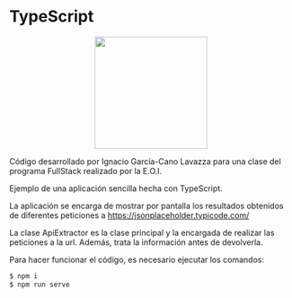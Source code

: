 # TypeScript

<div style="width: 100%; text-align:center;">
    <img height="200" width="200" src="https://rynop.files.wordpress.com/2016/09/ts.png?w=816"/>
</div>

Código desarrollado por Ignacio García-Cano Lavazza para una clase del programa FullStack realizado por la E.O.I.

Ejemplo de una aplicación sencilla hecha con TypeScript.

La aplicación se encarga de mostrar por pantalla los resultados obtenidos de diferentes peticiones a https://jsonplaceholder.typicode.com/

La clase ApiExtractor es la clase principal y la encargada de realizar las peticiones a la url. Además, trata la información antes de devolverla.

Para hacer funcionar el código, es necesario ejecutar los comandos:

```bash
$ npm i
$ npm run serve
```
